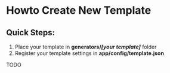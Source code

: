 # Howto Create New Template

## Quick Steps:
1. Place your template in **generators/_[your template]_** folder
2. Register your template settings in **app/config/template.json**

TODO